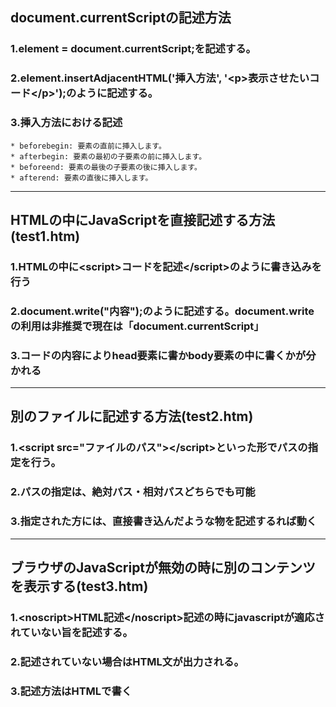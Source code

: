 ## document.currentScriptの記述方法

### 1.element = document.currentScript;を記述する。
### 2.element.insertAdjacentHTML('挿入方法', '&lt;p&gt;表示させたいコード&lt;/p&gt;');のように記述する。
### 3.挿入方法における記述
    * beforebegin: 要素の直前に挿入します。
    * afterbegin: 要素の最初の子要素の前に挿入します。
    * beforeend: 要素の最後の子要素の後に挿入します。
    * afterend: 要素の直後に挿入します。
---

## HTMLの中にJavaScriptを直接記述する方法(test1.htm)

### 1.HTMLの中に&lt;script&gt;コードを記述&lt;/script&gt;のように書き込みを行う
### 2.document.write("内容");のように記述する。document.write の利用は非推奨で現在は「document.currentScript」
### 3.コードの内容によりhead要素に書かbody要素の中に書くかが分かれる
---

## 別のファイルに記述する方法(test2.htm)
### 1.&lt;script src="ファイルのパス"&gt;&lt;/script&gt;といった形でパスの指定を行う。
### 2.パスの指定は、絶対パス・相対パスどちらでも可能
### 3.指定された方には、直接書き込んだような物を記述するれば動く
---

## ブラウザのJavaScriptが無効の時に別のコンテンツを表示する(test3.htm)
### 1.&lt;noscript&gt;HTML記述&lt;/noscript&gt;記述の時にjavascriptが適応されていない旨を記述する。
### 2.記述されていない場合はHTML文が出力される。
### 3.記述方法はHTMLで書く


